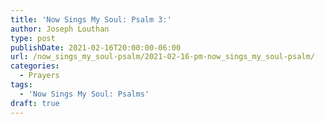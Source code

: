 ```yaml
---
title: 'Now Sings My Soul: Psalm 3:'
author: Joseph Louthan
type: post
publishDate: 2021-02-16T20:00:00-06:00
url: /now_sings_my_soul-psalm/2021-02-16-pm-now_sings_my_soul-psalm/
categories:
  - Prayers
tags:
  - 'Now Sings My Soul: Psalms'
draft: true
---
```

<pre>
<div style="font-variant: small-caps;">

</div>

</pre>
